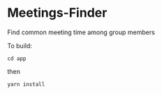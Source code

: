 # Meetings-Finder
Find common meeting time among group members

To build:
```
cd app
```
then
```
yarn install
```

